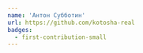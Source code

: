 ```yaml
---
name: 'Антон Субботин'
url: https://github.com/kotosha-real
badges:
  - first-contribution-small
---
```

